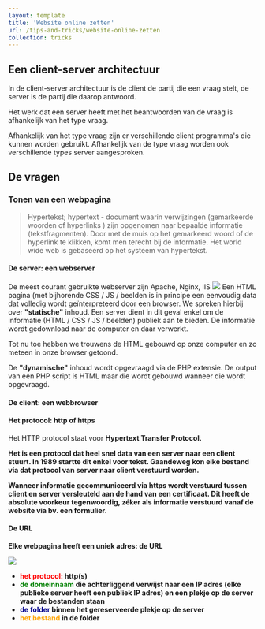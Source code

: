 ```yaml
---
layout: template
title: 'Website online zetten'
url: /tips-and-tricks/website-online-zetten
collection: tricks
---
```

## Een client-server architectuur

In de client-server architectuur is de client de partij die een vraag stelt, de server is de partij die daarop antwoord.

Het werk dat een server heeft met het beantwoorden van de vraag is afhankelijk van het type vraag.

Afhankelijk van het type vraag zijn er verschillende client programma's die kunnen worden gebruikt. 
Afhankelijk van de type vraag worden ook verschillende types server aangesproken.

## De vragen

### Tonen van een webpagina

<blockquote>
Hypertekst; hypertext - document waarin verwijzingen (gemarkeerde woorden of hyperlinks ) zijn opgenomen naar bepaalde informatie (tekstfragmenten). Door met de muis op het gemarkeerd woord of de hyperlink te klikken, komt men terecht bij de informatie. Het world wide web is gebaseerd op het systeem van hypertekst.
</blockquote>

#### De server: een webserver

De meest courant gebruikte webserver zijn Apache, Nginx, IIS 
<img src="/webdesign/tips-and-tricks/images/client_server.png">
Een HTML pagina (met bijhorende CSS / JS / beelden is in principe een eenvoudig data dat volledig wordt geïnterpreteerd door een browser. We spreken hierbij over <strong>"statische"</strong> inhoud. Een server dient in dit geval enkel om de informatie (HTML / CSS / JS / beelden) publiek aan te bieden. De informatie wordt gedownload naar de computer en daar verwerkt. 

Tot nu toe hebben we trouwens de HTML gebouwd op onze computer en zo meteen in onze browser getoond. 

De <strong>"dynamische"</strong> inhoud wordt opgevraagd via de PHP extensie. De output van een PHP script is HTML maar die wordt gebouwd wanneer die wordt opgevraagd.

#### De client: een webbrowser

#### Het protocol: http of https

Het HTTP protocol staat voor <strong>Hyper<strong>t</strong>ext <strong>T</strong>ransfer <strong>P</strong>rotocol.

Het is een protocol dat heel snel data van een server naar een client stuurt. In 1989 startte dit enkel voor tekst. Gaandeweg kon elke bestand via dat protocol van server naar client verstuurd worden. 

Wanneer informatie gecommuniceerd via https wordt verstuurd tussen client en server versleuteld aan de hand van een certificaat. Dit heeft de absolute voorkeur tegenwoordig, zéker als informatie verstuurd vanaf de website via bv. een formulier.

#### De URL

Elke webpagina heeft een uniek adres: de URL

<img src="/webdesign/tips-and-tricks/images/url.png">

* <span style="color: red">het protocol:</span> http(s)
* <span style="color: green">de domeinnaam</span> die achterliggend verwijst naar een IP adres (elke publieke server heeft een publiek IP adres) en een plekje op de server waar de bestanden staan
* <span style="color: darkblue">de folder</span> binnen het gereserveerde plekje op de server
* <span style="color: orange">het bestand</span> in de folder